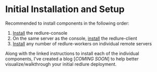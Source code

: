 # Initial Installation and Setup

Recommended to install components in the following order:
1. [Install](https://docs.redlure.io/redlure-console/Installation.html) the redlure-console
2. On the same server as the console, [install](https://docs.redlure.io/redlure-client/Installation.html) the redlure-client
3. [Install](https://docs.redlure.io/redlure-worker/Installation.html) any number of redlure-workers on individual remote servers

Along with the linked instructions to install each of the individual components, I've created a blog [*COMING SOON*] to help better visualize/walkthrough your initial redlure deployment.